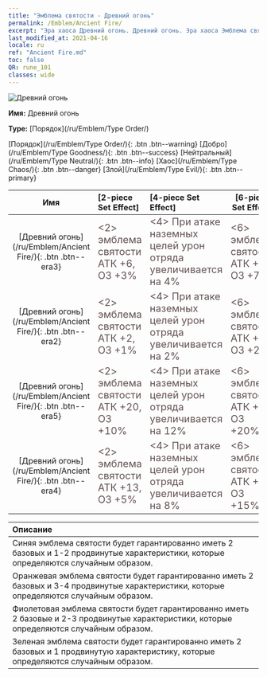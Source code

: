 ```yaml
---
title: "Эмблема святости - Древний огонь"
permalink: /Emblem/Ancient Fire/
excerpt: "Эра хаоса Древний огонь. Древний огонь. Эра хаоса Эмблема святости Древний огонь. Эра хаоса Порядок Древний огонь"
last_modified_at: 2021-04-16
locale: ru
ref: "Ancient Fire.md"
toc: false
QR: rune_101
classes: wide
---
```


  ![Древний огонь](/images/r/rune_icon_101.png)

 **Имя:** Древний огонь

 **Type:** [Порядок](/ru/Emblem/Type Order/)

  [Порядок](/ru/Emblem/Type Order/){: .btn .btn--warning}   [Добро](/ru/Emblem/Type Goodness/){: .btn .btn--success}   [Нейтральный](/ru/Emblem/Type Neutral/){: .btn .btn--info}   [Хаос](/ru/Emblem/Type Chaos/){: .btn .btn--danger}   [Злой](/ru/Emblem/Type Evil/){: .btn .btn--primary} 

  |  Имя    | [2-piece Set Effect] | [4-piece Set Effect] | [6-piece Set Effect]  | 
  |:-----------------------:|:-------------------|:-----------------|----------------| 
  | [Древний огонь](/ru/Emblem/Ancient Fire/){: .btn .btn--era3} | <span style="color: #645252;font-size:20px">&lt;2&gt; эмблема святости АТК +6, ОЗ +3%</span> | <span style="color: #645252;font-size:20px">&lt;4&gt; При атаке наземных целей урон отряда увеличивается на 4%</span> | <span style="color: #645252;font-size:20px">&lt;6&gt; эмблема святости АТК +16, ОЗ +7%</span> | 
  | [Древний огонь](/ru/Emblem/Ancient Fire/){: .btn .btn--era2} | <span style="color: #645252;font-size:20px">&lt;2&gt; эмблема святости АТК +2, ОЗ +1%</span> | <span style="color: #645252;font-size:20px">&lt;4&gt; При атаке наземных целей урон отряда увеличивается на 2%</span> | <span style="color: #645252;font-size:20px">&lt;6&gt; эмблема святости АТК +6, ОЗ +2%</span> | 
  | [Древний огонь](/ru/Emblem/Ancient Fire/){: .btn .btn--era5} | <span style="color: #645252;font-size:20px">&lt;2&gt; эмблема святости АТК +20, ОЗ +10%</span> | <span style="color: #645252;font-size:20px">&lt;4&gt; При атаке наземных целей урон отряда увеличивается на 12%</span> | <span style="color: #645252;font-size:20px">&lt;6&gt; эмблема святости АТК +55, ОЗ +20%</span> | 
  | [Древний огонь](/ru/Emblem/Ancient Fire/){: .btn .btn--era4} | <span style="color: #645252;font-size:20px">&lt;2&gt; эмблема святости АТК +13, ОЗ +5%</span> | <span style="color: #645252;font-size:20px">&lt;4&gt; При атаке наземных целей урон отряда увеличивается на 8%</span> | <span style="color: #645252;font-size:20px">&lt;6&gt; эмблема святости АТК +30, ОЗ +15%</span> | 

  |         Описание            | 
  |:-------------------------------|
  | Синяя эмблема святости будет гарантированно иметь 2 базовых и 1-2 продвинутые характеристики, которые определяются случайным образом. |
  | Оранжевая эмблема святости будет гарантированно иметь 2 базовых и 3-4 продвинутые характеристики, которые определяются случайным образом. |
  | Фиолетовая эмблема святости будет гарантированно иметь 2 базовые и 2-3 продвинутые характеристики, которые определяются случайным образом. |
  | Зеленая эмблема святости будет гарантированно иметь 2 базовых и 1 продвинутую характеристику, которые определяются случайным образом. |
